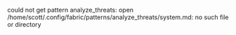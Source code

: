 could not get pattern analyze_threats: open /home/scott/.config/fabric/patterns/analyze_threats/system.md: no such file or directory
